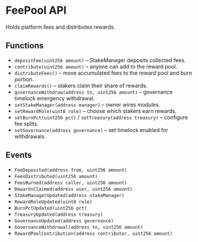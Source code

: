 # FeePool API

Holds platform fees and distributes rewards.

## Functions

- `depositFee(uint256 amount)` – StakeManager deposits collected fees.
- `contribute(uint256 amount)` – anyone can add to the reward pool.
- `distributeFees()` – move accumulated fees to the reward pool and burn portion.
- `claimRewards()` – stakers claim their share of rewards.
- `governanceWithdraw(address to, uint256 amount)` – governance timelock emergency withdrawal.
- `setStakeManager(address manager)` – owner wires modules.
- `setRewardRole(uint8 role)` – choose which stakers earn rewards.
- `setBurnPct(uint256 pct)` / `setTreasury(address treasury)` – configure fee splits.
- `setGovernance(address governance)` – set timelock enabled for withdrawals.

## Events

- `FeeDeposited(address from, uint256 amount)`
- `FeesDistributed(uint256 amount)`
- `FeesBurned(address caller, uint256 amount)`
- `RewardsClaimed(address user, uint256 amount)`
- `StakeManagerUpdated(address stakeManager)`
- `RewardRoleUpdated(uint8 role)`
- `BurnPctUpdated(uint256 pct)`
- `TreasuryUpdated(address treasury)`
- `GovernanceUpdated(address governance)`
- `GovernanceWithdrawal(address to, uint256 amount)`
- `RewardPoolContribution(address contributor, uint256 amount)`
